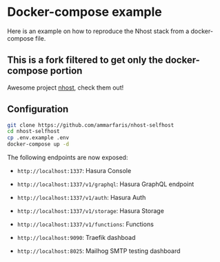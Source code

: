 # Docker-compose example

Here is an example on how to reproduce the Nhost stack from a docker-compose file.

## This is a fork filtered to get only the docker-compose portion
Awesome project [nhost](https://nhost.io/), check them out!

## Configuration

```sh
git clone https://github.com/ammarfaris/nhost-selfhost
cd nhost-selfhost
cp .env.example .env
docker-compose up -d
```

The following endpoints are now exposed:

- `http://localhost:1337`: Hasura Console
- `http://localhost:1337/v1/graphql`: Hasura GraphQL endpoint
- `http://localhost:1337/v1/auth`: Hasura Auth
- `http://localhost:1337/v1/storage`: Hasura Storage
- `http://localhost:1337/v1/functions`: Functions

- `http://localhost:9090`: Traefik dashboad
- `http://localhost:8025`: Mailhog SMTP testing dashboard 
